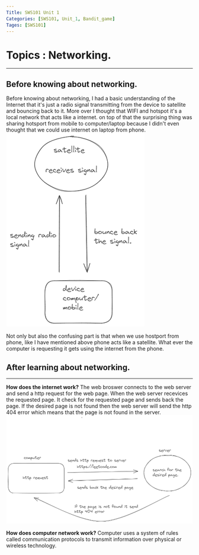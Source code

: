 ```yaml
---
Title: SWS101 Unit 1
Categories: [SWS101, Unit_1, Bandit_game]
Tages: [SWS101]
---
```


# Topics : Networking.
---
## Before knowing about networking.
Before knowing about networking, I had a basic understanding of the Internet that it's just a radio signal transmitting from the device to satellite and bouncing back to it. More over I thought that WIFI and hotspot it's a local network that acts like a internet. on top of that the surprising thing was sharing hotsport from mobile to computer/laptop because I didn't even thought that we could use internet on laptop from phone. 
![alt text](networking.png)

Not only but also the confusing part is that when we use hostport from phone, like I have mentioned above phone acts like a satellite. What ever the computer is requesting it gets using the internet from the phone. 

## After learning about networking.
---
**How does the internet work?**
The web broswer connects to the web server and send a http request for the web page. When the web server recevices the requested page. It check for the requested page and sends back the page. If the desired page is not found then the web server will send the http 404 error which means that the page is not found in the server.
![alt text](web.png)

**How does computer network work?**
Computer uses a system of rules called communication protocols to transmit information over physical or wireless technology.

